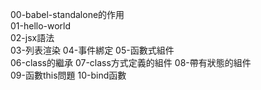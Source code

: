 00-babel-standalone的作用    
01-hello-world  
02-jsx語法  
03-列表渲染 
04-事件綁定 
05-函數式組件  
06-class的繼承 
07-class方式定義的組件 
08-帶有狀態的組件  
09-函數this問題 
10-bind函數 
  

